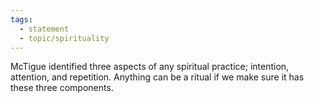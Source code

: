 ```yaml
---
tags:
  - statement
  - topic/spirituality
---
```

McTigue identified three aspects of any spiritual practice; intention, attention, and repetition. Anything can be a ritual if we make sure it has these three components. 
